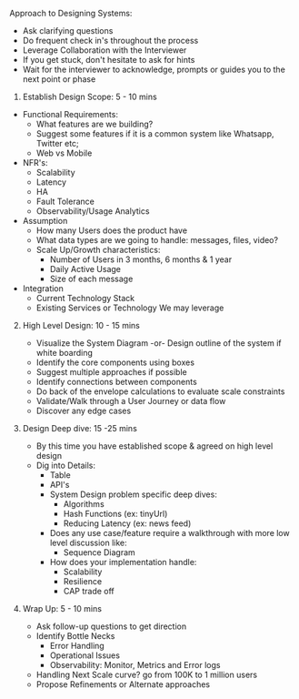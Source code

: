 Approach to Designing Systems:
   - Ask clarifying questions
   - Do frequent check in's throughout the process
   - Leverage Collaboration with the Interviewer
   - If you get stuck, don't hesitate to ask for hints
   - Wait for the interviewer to acknowledge, prompts or guides you to the next point or phase
   
1)  Establish Design Scope: 5 - 10 mins
   - Functional Requirements:
     - What features are we building? 
     - Suggest some features if it is a common system like Whatsapp, Twitter etc;
     - Web vs Mobile
   - NFR's:
     - Scalability
     - Latency
     - HA
     - Fault Tolerance
     - Observability/Usage Analytics
   - Assumption
     - How many Users does the product have
     - What data types are we going to handle: messages, files, video?
     - Scale Up/Growth characteristics:
       - Number of Users in 3 months, 6 months & 1 year
       - Daily Active Usage
       - Size of each message
   - Integration
     - Current Technology Stack
     - Existing Services or Technology We may leverage

2) High Level Design: 10 - 15 mins
    - Visualize the System Diagram -or- Design outline of the system if white boarding
    - Identify the core components using boxes
    - Suggest multiple approaches if possible
    - Identify connections between components
    - Do back of the envelope calculations to evaluate scale constraints
    - Validate/Walk through a User Journey or data flow
    - Discover any edge cases

3) Design Deep dive: 15 -25 mins
   - By this time you have established scope & agreed on high level design
   - Dig into Details:
     - Table
     - API's
     - System Design problem specific deep dives:
       - Algorithms 
       - Hash Functions (ex: tinyUrl)
       - Reducing Latency (ex: news feed)
     - Does any use case/feature require a walkthrough with more low level discussion like:
       - Sequence Diagram
     - How does your implementation handle:
       - Scalability
       - Resilience
       - CAP trade off
      
4) Wrap Up:  5 - 10 mins
   - Ask follow-up questions to get direction
   - Identify Bottle Necks
     - Error Handling
     - Operational Issues
     - Observability: Monitor, Metrics and Error logs
   - Handling Next Scale curve? go from 100K to 1 million users
   - Propose Refinements or Alternate approaches